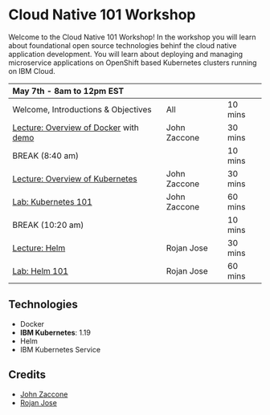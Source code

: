 # Cloud Native 101 Workshop

Welcome to the Cloud Native 101 Workshop! In the workshop you will learn about foundational open source technologies behinf the cloud native application development. You will learn about deploying and managing microservice applications on OpenShift based Kubernetes clusters running on IBM Cloud.


|  May 7th - 8am to 12pm EST  |  |  |
| :--- | :--- | :--- |
| Welcome, Introductions & Objectives | All | 10 mins |
| [Lecture: Overview of Docker](presentations/Overview-of-Containers.pdf) with [demo](generatedContent/docker101/README.md)  | John Zaccone | 30 mins |
| BREAK (8:40 am) | | 10 mins |
| [Lecture: Overview of Kubernetes](presentations/Overview-of-Kubernetes.pdf)  | John Zaccone | 30 mins |
| [Lab: Kubernetes 101](generatedContent/kube101/Lab1/README.md) | John Zaccone| 60 mins |
| BREAK (10:20 am) | | 10 mins |
| [Lecture: Helm](https://ibm.box.com/s/cluclg99642s5bgi6j2wixr37jg7nw96) | Rojan Jose | 30 mins |
| [Lab: Helm 101](generatedContent/helm101/Lab1/README.md) |  Rojan Jose | 60 mins |

## Technologies

* Docker
* **IBM Kubernetes**: 1.19
* Helm
* IBM Kubernetes Service

## Credits

* [John Zaccone](https://github.com/jzaccone)
* [Rojan Jose](https://github.com/rojanjose)
